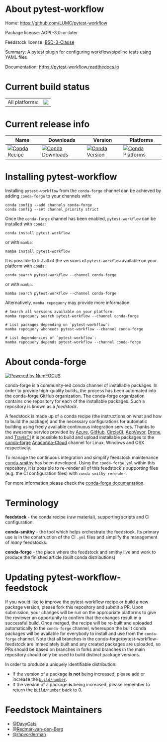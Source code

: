 About pytest-workflow
=====================

Home: https://github.com/LUMC/pytest-workflow

Package license: AGPL-3.0-or-later

Feedstock license: [BSD-3-Clause](https://github.com/conda-forge/pytest-workflow-feedstock/blob/main/LICENSE.txt)

Summary: A pytest plugin for configuring workflow/pipeline tests using YAML files

Documentation: https://pytest-workflow.readthedocs.io

Current build status
====================


<table><tr><td>All platforms:</td>
    <td>
      <a href="https://dev.azure.com/conda-forge/feedstock-builds/_build/latest?definitionId=6669&branchName=main">
        <img src="https://dev.azure.com/conda-forge/feedstock-builds/_apis/build/status/pytest-workflow-feedstock?branchName=main">
      </a>
    </td>
  </tr>
</table>

Current release info
====================

| Name | Downloads | Version | Platforms |
| --- | --- | --- | --- |
| [![Conda Recipe](https://img.shields.io/badge/recipe-pytest--workflow-green.svg)](https://anaconda.org/conda-forge/pytest-workflow) | [![Conda Downloads](https://img.shields.io/conda/dn/conda-forge/pytest-workflow.svg)](https://anaconda.org/conda-forge/pytest-workflow) | [![Conda Version](https://img.shields.io/conda/vn/conda-forge/pytest-workflow.svg)](https://anaconda.org/conda-forge/pytest-workflow) | [![Conda Platforms](https://img.shields.io/conda/pn/conda-forge/pytest-workflow.svg)](https://anaconda.org/conda-forge/pytest-workflow) |

Installing pytest-workflow
==========================

Installing `pytest-workflow` from the `conda-forge` channel can be achieved by adding `conda-forge` to your channels with:

```
conda config --add channels conda-forge
conda config --set channel_priority strict
```

Once the `conda-forge` channel has been enabled, `pytest-workflow` can be installed with `conda`:

```
conda install pytest-workflow
```

or with `mamba`:

```
mamba install pytest-workflow
```

It is possible to list all of the versions of `pytest-workflow` available on your platform with `conda`:

```
conda search pytest-workflow --channel conda-forge
```

or with `mamba`:

```
mamba search pytest-workflow --channel conda-forge
```

Alternatively, `mamba repoquery` may provide more information:

```
# Search all versions available on your platform:
mamba repoquery search pytest-workflow --channel conda-forge

# List packages depending on `pytest-workflow`:
mamba repoquery whoneeds pytest-workflow --channel conda-forge

# List dependencies of `pytest-workflow`:
mamba repoquery depends pytest-workflow --channel conda-forge
```


About conda-forge
=================

[![Powered by
NumFOCUS](https://img.shields.io/badge/powered%20by-NumFOCUS-orange.svg?style=flat&colorA=E1523D&colorB=007D8A)](https://numfocus.org)

conda-forge is a community-led conda channel of installable packages.
In order to provide high-quality builds, the process has been automated into the
conda-forge GitHub organization. The conda-forge organization contains one repository
for each of the installable packages. Such a repository is known as a *feedstock*.

A feedstock is made up of a conda recipe (the instructions on what and how to build
the package) and the necessary configurations for automatic building using freely
available continuous integration services. Thanks to the awesome service provided by
[Azure](https://azure.microsoft.com/en-us/services/devops/), [GitHub](https://github.com/),
[CircleCI](https://circleci.com/), [AppVeyor](https://www.appveyor.com/),
[Drone](https://cloud.drone.io/welcome), and [TravisCI](https://travis-ci.com/)
it is possible to build and upload installable packages to the
[conda-forge](https://anaconda.org/conda-forge) [Anaconda-Cloud](https://anaconda.org/)
channel for Linux, Windows and OSX respectively.

To manage the continuous integration and simplify feedstock maintenance
[conda-smithy](https://github.com/conda-forge/conda-smithy) has been developed.
Using the ``conda-forge.yml`` within this repository, it is possible to re-render all of
this feedstock's supporting files (e.g. the CI configuration files) with ``conda smithy rerender``.

For more information please check the [conda-forge documentation](https://conda-forge.org/docs/).

Terminology
===========

**feedstock** - the conda recipe (raw material), supporting scripts and CI configuration.

**conda-smithy** - the tool which helps orchestrate the feedstock.
                   Its primary use is in the construction of the CI ``.yml`` files
                   and simplify the management of *many* feedstocks.

**conda-forge** - the place where the feedstock and smithy live and work to
                  produce the finished article (built conda distributions)


Updating pytest-workflow-feedstock
==================================

If you would like to improve the pytest-workflow recipe or build a new
package version, please fork this repository and submit a PR. Upon submission,
your changes will be run on the appropriate platforms to give the reviewer an
opportunity to confirm that the changes result in a successful build. Once
merged, the recipe will be re-built and uploaded automatically to the
`conda-forge` channel, whereupon the built conda packages will be available for
everybody to install and use from the `conda-forge` channel.
Note that all branches in the conda-forge/pytest-workflow-feedstock are
immediately built and any created packages are uploaded, so PRs should be based
on branches in forks and branches in the main repository should only be used to
build distinct package versions.

In order to produce a uniquely identifiable distribution:
 * If the version of a package **is not** being increased, please add or increase
   the [``build/number``](https://docs.conda.io/projects/conda-build/en/latest/resources/define-metadata.html#build-number-and-string).
 * If the version of a package **is** being increased, please remember to return
   the [``build/number``](https://docs.conda.io/projects/conda-build/en/latest/resources/define-metadata.html#build-number-and-string)
   back to 0.

Feedstock Maintainers
=====================

* [@DavyCats](https://github.com/DavyCats/)
* [@Redmar-van-den-Berg](https://github.com/Redmar-van-den-Berg/)
* [@rhpvorderman](https://github.com/rhpvorderman/)

